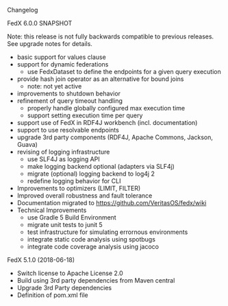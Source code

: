 Changelog

FedX 6.0.0 SNAPSHOT

Note: this release is not fully backwards compatible to previous releases. 
See upgrade notes for details.

 * basic support for values clause
 * support for dynamic federations
   - use FedxDataset to define the endpoints for a given query execution
 * provide hash join operator as an alternative for bound joins
   - note: not yet active
 * improvements to shutdown behavior
 * refinement of query timeout handling
   - properly handle globally configured max execution time
   - support setting execution time per query
 * support use of FedX in RDF4J workbench (incl. documentation)
 * support to use resolvable endpoints
 * upgrade 3rd party components
   (RDF4J, Apache Commons, Jackson, Guava)
 * revising of logging infrastructure
   - use SLF4J as logging API
   - make logging backend optional (adapters via SLF4j)
   - migrate (optional) logging backend to log4j 2
   - redefine logging behavior for CLI
 * Improvements to optimizers (LIMIT, FILTER)
 * Improved overall robustness and fault tolerance
 * Documentation migrated to https://github.com/VeritasOS/fedx/wiki
 * Technical Improvements
   - use Gradle 5 Build Environment
   - migrate unit tests to junit 5
   - test infrastructure for simulating errornous environments
   - integrate static code analysis using spotbugs
   - integrate code coverage analysis using jacoco


FedX 5.1.0 (2018-06-18)
 * Switch license to Apache License 2.0
 * Build using 3rd party dependencies from Maven central
 * Upgrade 3rd Party dependencies
 * Definition of pom.xml file
